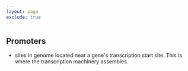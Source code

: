 ```yaml
---
layout: page
exclude: true
---
```

## Promoters

* sites in genome located near a gene's transcription start site. This is where the transcription machinery assembles.
